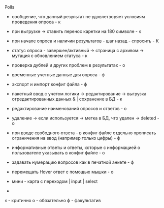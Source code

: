 Polls
+ сообщение, что данный результат не удовлетворяет условиям проведения опроса - к
- при выгрузке -> ставить перенос каретки на 180 символе - к
- при начале опроса и наличии результатов - шаг назад - спросить - К
- статус опроса - завершен/активный -> страница с архивом -> мутация с обновлением статуса - к
- проверка дублей и других проблем в результатах - о
- временные учетные данные для опроса - ф
- экспорт и импорт конфиг файла - ф
- пакетный ввод с учетом логики -> редактирование -> выгрузка отредактированных данных & | сохранение в БД - к
- редактирование наименований опросов и ответов - о
- удаление -> если используется -> метка в БД, что удален -> deleted - о
- при вводе свободного ответа - в конфиг файле отдельно прописать ограничения на ввод (например только цифры) - ф
- информативные ответы и ответы, которые с информацией о пользователе указывать в конфиг файле - о
- задавать нумерацию вопросов как в печатной анкете - ф
- перемещать Hover ответ с помощью мышки - о        


- мини - карта с переходом | input | select
- 
























к - критично
о - обязательно
ф - факультатив